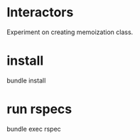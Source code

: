 # Interactors

Experiment on creating memoization class.

# install

bundle install

# run rspecs

bundle exec rspec
